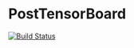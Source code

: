 # PostTensorBoard

[![Build Status](https://github.com/dhtan/PostTensorBoard.jl/actions/workflows/CI.yml/badge.svg?branch=main)](https://github.com/dhtan/PostTensorBoard.jl/actions/workflows/CI.yml?query=branch%3Amain)
